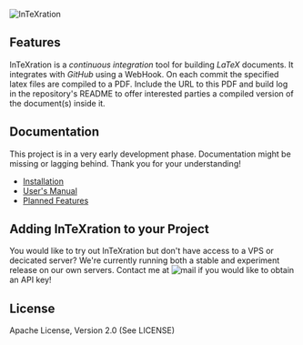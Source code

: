 ![InTeXration](http://cdn.jonasdevlieghere.com/intexration.png)

Features
--------

InTeXration is a *continuous integration* tool for building *LaTeX* documents. It integrates with *GitHub* using a WebHook. On each commit the specified latex files are compiled to a PDF. Include the URL to this PDF and build log in the repository's README to offer interested parties a compiled version of the document(s) inside it.

Documentation
-------------

This project is in a very early development phase. Documentation might be missing or lagging behind. Thank you for your understanding!

- [Installation](https://github.com/JDevlieghere/InTeXration/blob/master/docs/install.md)
- [User's Manual](https://github.com/JDevlieghere/InTeXration/blob/master/docs/manual.md)
- [Planned Features](https://github.com/JDevlieghere/InTeXration/blob/master/docs/planned_features.md)

Adding InTeXration to your Project
----------------------------------
You would like to try out InTeXration but don't have access to a VPS or decicated server? We're currently running both a stable and experiment release on our own servers. Contact me at ![mail](http://cdn.jonasdevlieghere.com/mail.png) if you would like to obtain an API key!

License
-------
Apache License, Version 2.0 (See LICENSE)
